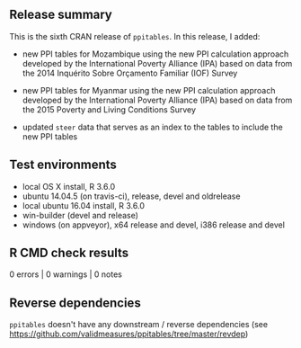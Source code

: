 ## Release summary
This is the sixth CRAN release of `ppitables`. In this release, I added:

* new PPI tables for Mozambique using the new PPI calculation 
approach developed by the International Poverty Alliance (IPA) based on data 
from the 2014 Inquérito Sobre Orçamento Familiar (IOF) Survey

* new PPI tables for Myanmar using the new PPI calculation 
approach developed by the International Poverty Alliance (IPA) based on data 
from the 2015 Poverty and Living Conditions Survey

* updated `steer` data that serves as an index to the tables to include the new
PPI tables

## Test environments
* local OS X install, R 3.6.0
* ubuntu 14.04.5 (on travis-ci), release, devel and oldrelease
* local ubuntu 16.04 install, R 3.6.0
* win-builder (devel and release)
* windows (on appveyor), x64 release and devel, i386 release and devel

## R CMD check results

0 errors | 0 warnings | 0 notes

## Reverse dependencies
`ppitables` doesn't have any downstream / reverse dependencies 
(see https://github.com/validmeasures/ppitables/tree/master/revdep)
